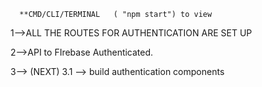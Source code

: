 
      **CMD/CLI/TERMINAL   ( "npm start") to view 

1-->ALL THE ROUTES FOR AUTHENTICATION ARE SET UP

2-->API to FIrebase Authenticated.

3--> (NEXT)
  3.1 --> build authentication components

